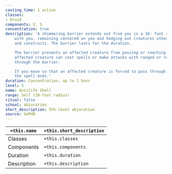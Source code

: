 ```yaml
---
casting_time: 1 action
classes:
- Druid
components: V, S
concentration: true
description: 'A shimmering barrier extends out from you in a 10- foot radius and moves
    with you, remaining centered on you and hedging out creatures other than undead
    and constructs. The barrier lasts for the duration.

    The barrier prevents an affected creature from passing or reaching through. An
    affected creature can cast spells or make attacks with ranged or reach weapons
    through the barrier.

    If you move so that an affected creature is forced to pass through the barrier,
    the spell ends.'
duration: Concentration, up to 1 hour
level: 5
name: Antilife Shell
range: Self (10-foot radius)
ritual: false
school: abjuration
short_description: 5th-level abjuration
source: 5ePHB
---
```


| `=this.name` | `=this.short_description` |
| ------------ | ------------------------- |
| Classes      | `=this.classes`           |
| Components   | `=this.components`        |
| Duration     | `=this.duration`          |
| Description  | `=this.description`       |